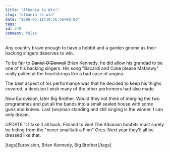 ```yaml
---
title: "Albania to Win!"
slug: "albania-to-win"
date: "2006-05-18T19:56:56+00:00"
tags:
id: 349
comment: false
---
```


Any country brave enough to have a hobbit and a garden gnome as their backing singers deserves to win. 

To be fair to <strike>Daniel O'Donnell</strike> Brian Kennedy, he did allow his grandad to be one of his backing singers. His song "Bacardi and Coke please Mafanwy" really pulled at the heartstrings like a bad case of angina. 

The best aspect of his performance was that he decided to keep his thighs covered, a decision I wish many of the other performers had also made.

Now Eurovision, later Big Brother. Would they not think of merging the two programmes and put all the bands into a small sealed house with some guns and knives. Last (wo)man standing and still singing is the winner. I can only dream.

UPDATE 1: I take it all back, Finland to win! The Albanian hobbits must surely be hiding from the "never smalltalk a Finn" Orcs. Next year they'll all be dressed like that.

[tags]Eurovision, Brian Kennedy, Big Brother[/tags]
